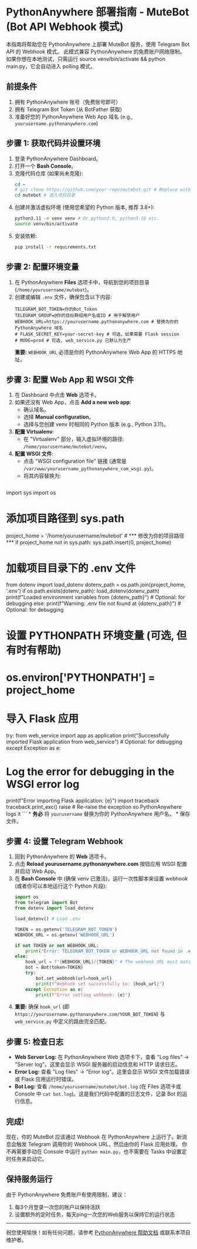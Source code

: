# PythonAnywhere 部署指南 - MuteBot (Bot API Webhook 模式)

本指南将帮助您在 PythonAnywhere 上部署 MuteBot 服务，使用 Telegram Bot API 的 Webhook 模式。
此模式兼容 PythonAnywhere 的免费账户网络限制。
如果你想在本地测试，只需运行 source venv/bin/activate && python main.py，它会自动进入 polling 模式。

## 前提条件

1.  拥有 PythonAnywhere 账号（免费账号即可）
2.  拥有 Telegram Bot Token (从 BotFather 获取)
3.  准备好您的 PythonAnywhere Web App 域名 (e.g., `yourusername.pythonanywhere.com`)

## 步骤 1: 获取代码并设置环境

1.  登录 PythonAnywhere Dashboard。
2.  打开一个 **Bash Console**。
3.  克隆代码仓库 (如果尚未克隆):
    ```bash
    cd ~
    # git clone https://github.com/your-repo/mutebot.git # Replace with your repo URL
    cd mutebot # 进入项目目录
    ```
4.  创建并激活虚拟环境 (使用您希望的 Python 版本, 推荐 3.8+):
    ```bash
    python3.11 -m venv venv # Or python3.9, python3.10 etc.
    source venv/bin/activate
    ```
5.  安装依赖:
    ```bash
    pip install -r requirements.txt
    ```

## 步骤 2: 配置环境变量

1.  在 PythonAnywhere **Files** 选项卡中，导航到您的项目目录 (`/home/yourusername/mutebot`)。
2.  创建或编辑 `.env` 文件，确保包含以下内容:
    ```dotenv
    TELEGRAM_BOT_TOKEN=你的Bot_Token
    TELEGRAM_GROUP=@你的目标群组用户名或ID # 用于解禁用户
    WEBHOOK_URL=https://yourusername.pythonanywhere.com # 替换为你的 PythonAnywhere 域名
    # FLASK_SECRET_KEY=your-secret-key # 可选，如果需要 Flask session
    # MODE=prod # 可选, web_service.py 已默认为生产
    ```
    **重要:** `WEBHOOK_URL` 必须是你的 PythonAnywhere Web App 的 HTTPS 地址。

## 步骤 3: 配置 Web App 和 WSGI 文件

1.  在 Dashboard 中点击 **Web** 选项卡。
2.  如果还没有 Web App，点击 **Add a new web app**:
    *   确认域名。
    *   选择 **Manual configuration**。
    *   选择与您创建 venv 时相同的 Python 版本 (e.g., Python 3.11)。
3.  **配置 Virtualenv**:
    *   在 "Virtualenv" 部分，输入虚拟环境的路径: `/home/yourusername/mutebot/venv`。
4.  **配置 WSGI 文件**:
    *   点击 "WSGI configuration file" 链接 (通常是 `/var/www/yourusername_pythonanywhere_com_wsgi.py`)。
    *   将其内容替换为:
        ```python
import sys
import os

# 添加项目路径到 sys.path
project_home = '/home/yourusername/mutebot' # *** 修改为你的项目路径 ***
if project_home not in sys.path:
   sys.path.insert(0, project_home)

# 加载项目目录下的 .env 文件
from dotenv import load_dotenv
dotenv_path = os.path.join(project_home, '.env')
if os.path.exists(dotenv_path):
   load_dotenv(dotenv_path)
   print(f"Loaded environment variables from {dotenv_path}") # Optional: for debugging
else:
   print(f"Warning: .env file not found at {dotenv_path}") # Optional: for debugging

# 设置 PYTHONPATH 环境变量 (可选, 但有时有帮助)
# os.environ['PYTHONPATH'] = project_home

# 导入 Flask 应用
try:
   from web_service import app as application
   print("Successfully imported Flask application from web_service") # Optional: for debugging
except Exception as e:
   # Log the error for debugging in the WSGI error log
   print(f"Error importing Flask application: {e}")
   import traceback
   traceback.print_exc()
   raise # Re-raise the exception so PythonAnywhere logs it
        ```
    *   **务必** 将 `yourusername` 替换为你的 PythonAnywhere 用户名。
    *   保存文件。

## 步骤 4: 设置 Telegram Webhook

1.  回到 PythonAnywhere 的 **Web** 选项卡。
2.  点击 **Reload yourusername.pythonanywhere.com** 按钮应用 WSGI 配置并启动 Web App。
3.  在 **Bash Console** 中 (确保 venv 已激活)，运行一次性脚本来设置 webhook (或者你可以本地运行这个 Python 片段):
    ```python
    import os
    from telegram import Bot
    from dotenv import load_dotenv

    load_dotenv() # Load .env

    TOKEN = os.getenv('TELEGRAM_BOT_TOKEN')
    WEBHOOK_URL = os.getenv('WEBHOOK_URL')

    if not TOKEN or not WEBHOOK_URL:
        print("Error: TELEGRAM_BOT_TOKEN or WEBHOOK_URL not found in .env")
    else:
        hook_url = f"{WEBHOOK_URL}/{TOKEN}" # The webhook URL must match the route in web_service.py
        bot = Bot(token=TOKEN)
        try:
            bot.set_webhook(url=hook_url)
            print(f"Webhook set successfully to: {hook_url}")
        except Exception as e:
            print(f"Error setting webhook: {e}")
    ```
4.  **重要:** 确保 `hook_url` (即 `https://yourusername.pythonanywhere.com/YOUR_BOT_TOKEN`) 与 `web_service.py` 中定义的路由完全匹配。

## 步骤 5: 检查日志

*   **Web Server Log:** 在 PythonAnywhere Web 选项卡下，查看 "Log files" -> "Server log"。这里会显示 WSGI 服务器的启动信息和 HTTP 请求日志。
*   **Error Log:** 查看 "Log files" -> "Error log"。这里会显示 WSGI 文件加载错误或 Flask 应用运行时错误。
*   **Bot Log:** 查看 `/home/yourusername/mutebot/bot.log` (在 Files 选项卡或 Console 中 `cat bot.log`)。这是我们代码中配置的日志文件，记录 Bot 的运行信息。

## 完成!

现在，你的 MuteBot 应该通过 Webhook 在 PythonAnywhere 上运行了。新消息会触发 Telegram 调用你的 Webhook URL，然后由你的 Flask 应用处理。
你不再需要手动在 Console 中运行 `python main.py`，也不需要在 Tasks 中设置定时任务来启动它。

## 保持服务运行

由于 PythonAnywhere 免费账户有使用限制，建议：

1. 每3个月登录一次您的账户以保持活跃
2. 设置额外的定时任务，每天ping一次您的Web服务以保持它的运行状态

---

祝您使用愉快！如有任何问题，请参考 [PythonAnywhere 帮助文档](https://help.pythonanywhere.com/) 或联系本项目维护者。 